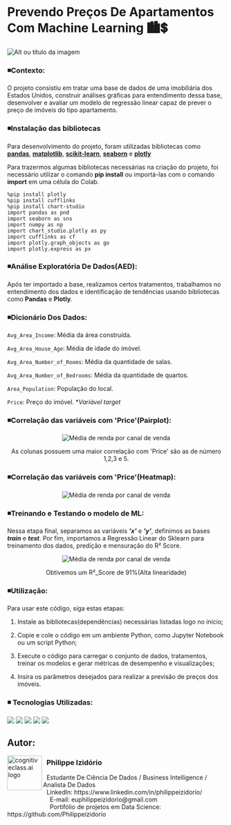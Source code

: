 # Prevendo Preços De Apartamentos Com Machine Learning 🏙️💲
![Alt ou título da imagem](https://github.com/Philippeizidorio/MLPredicaodepreco/assets/145637595/46c32dee-10f5-43ad-b6e4-598495f87fba)

### ◾Contexto:
O projeto consistiu em tratar uma base de dados de uma imobiliária dos Estados Unidos, construir análises gráficas para entendimento dessa base, desenvolver e avaliar um modelo de regressão linear capaz de prever o preço de imóveis do tipo apartamento.

### ◾Instalação das bibliotecas

Para desenvolvimento do projeto, foram utilizadas bibliotecas como **[pandas](https://pandas.pydata.org/)**, **[matplotlib](https://matplotlib.org/)**, **[scikit-learn](https://scikit-learn.org/)**, **[seaborn](https://seaborn.pydata.org/)** e **[plotly](https://plotly.com/python/)**

Para trazermos algumas bibliotecas necessárias na criação do projeto, foi necessário utilizar o comando **pip install** ou importá-las com o comando **import** em uma célula do Colab.

```
%pip install plotly
%pip install cufflinks
%pip install chart-studio
import pandas as pnd
import seaborn as sns
import numpy as np
import chart_studio.plotly as py
import cufflinks as cf
import plotly.graph_objects as go
import plotly.express as px
```

### ◾Análise Exploratória De Dados(AED):
Após ter importado a base, realizamos certos tratamentos, trabalhamos no entendimento dos dados e identificação de tendências usando bibliotecas como **Pandas** e **Plotly**.

### ◾Dicionário Dos Dados:

`Avg_Area_Income`: Média da área construída. 

`Avg_Area_House_Age`: Média de idade do imóvel. 

`Avg_Area_Number_of_Rooms`: Média da quantidade de salas.

`Avg_Area_Number_of_Bedrooms`: Média da quantidade de quartos.

`Area_Population`: População do local.

`Price`: Preço do imóvel. **Variável target*

### ◾Correlação das variáveis com 'Price'(Pairplot):


<p align="center">
  <img src="https://github.com/Philippeizidorio/MLPredicaodepreco/assets/145637595/3c22fdb9-3d25-4c24-9358-6df2a9ca73e9" alt="Média de renda por canal de venda">
</p>

<p align="center">
   As colunas possuem uma maior correlação com 'Price' são as de número 1,2,3 e 5.
</p>


### ◾Correlação das variáveis com 'Price'(Heatmap):


<p align="center">
  <img src="https://github.com/Philippeizidorio/MLPredicaodepreco/assets/145637595/ea4c0322-83b3-442f-bbda-9d10d2a9a5e9" alt="Média de renda por canal de venda">
</p>


### ◾Treinando e Testando o modelo de ML:
Nessa etapa final, separamos as variáveis ___'x'___ e ___'y'___, definimos as bases ___train___ e ___test___. Por fim, importamos a Regressão Linear do Sklearn para treinamento dos dados, predição e mensuração do R² Score.
<p align="center">
  <img src="https://github.com/Philippeizidorio/MLPredicaodepreco/assets/145637595/79d2d6fb-94fe-4842-a048-79542bbb924c" alt="Média de renda por canal de venda">
</p>

<p align="center">
 Obtivemos um R²_Score de 91%(Alta linearidade)
</p>

### ◾Utilização:
Para usar este código, siga estas etapas:

1. Instale as bibliotecas(dependências) necessárias listadas logo no início;

2. Copie e cole o código em um ambiente Python, como Jupyter Notebook ou um script Python;

3. Execute o código para carregar o conjunto de dados, tratamentos, treinar os modelos e gerar métricas de desempenho e visualizações;

4. Insira os parâmetros desejados para realizar a previsão de preços dos imóveis.

### ◾ Tecnologias Utilizadas: 
<div <br> 
<img src="https://img.shields.io/badge/Python-4695dd?style=for-the-badge&logo=python&logoColor=FFD43B">
<img src="https://img.shields.io/badge/pandas-%23150458.svg?style=for-the-badge&logo=pandas&logoColor=white">
<img src="https://img.shields.io/badge/Plotly-%233F4F75.svg?style=for-the-badge&logo=plotly&logoColor=white">
<img src="https://img.shields.io/badge/Matplotlib-%232A9D8F.svg?style=for-the-badge&logo=Matplotlib&logoColor=black">
<img src="https://img.shields.io/badge/scikit--learn-%23F7931E.svg?style=for-the-badge&logo=scikit-learn&logoColor=white">
</div> 

## Autor:

<img  src="https://github.com/Philippeizidorio/AnaliseTRIM_AgenciaMKTDIGITAL/assets/145637595/9800ac43-2070-48d4-9002-dbf82f756f2c" width="80" alt="cognitiveclass.ai logo" align="left" /> 

### &nbsp;&nbsp;Philippe Izidório

<p>
&nbsp;&nbsp;Estudante De Ciência De Dados / Business Intelligence / Analista De Dados<br/>
&nbsp;&nbsp;LinkedIn: https://www.linkedin.com/in/philippeizidorio/<br/>
&nbsp;&nbsp;&nbsp;&nbsp;&nbsp;&nbsp;&nbsp;&nbsp;&nbsp;&nbsp;&nbsp;&nbsp;&nbsp;&nbsp;&nbsp;&nbsp;&nbsp;&nbsp;&nbsp;&nbsp;&nbsp;&nbsp;&nbsp;&nbsp;&nbsp;E-mail: euphilippeizidorio@gmail.com<br/>
&nbsp;&nbsp;&nbsp;&nbsp;&nbsp;&nbsp;&nbsp;&nbsp;&nbsp;&nbsp;&nbsp;&nbsp;&nbsp;&nbsp;&nbsp;&nbsp;&nbsp;&nbsp;&nbsp;&nbsp;&nbsp;&nbsp;&nbsp;&nbsp;&nbsp;Portifólio de projetos em Data Science: https://github.com/Philippeizidorio
</p>

